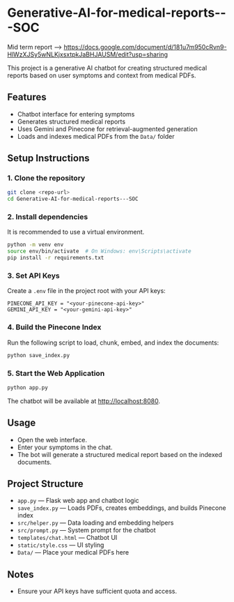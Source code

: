 # Generative-AI-for-medical-reports---SOC 
Mid term report --> https://docs.google.com/document/d/181u7m950cRvn9-HlWzXJSy5wNLKjxsxtpkJaBHJAUSM/edit?usp=sharing


This project is a generative AI chatbot for creating structured medical reports based on user symptoms and context from medical PDFs.

## Features

- Chatbot interface for entering symptoms
- Generates structured medical reports
- Uses Gemini and Pinecone for retrieval-augmented generation
- Loads and indexes medical PDFs from the `Data/` folder

## Setup Instructions

### 1. Clone the repository

```sh
git clone <repo-url>
cd Generative-AI-for-medical-reports---SOC
```

### 2. Install dependencies

It is recommended to use a virtual environment.

```sh
python -m venv env
source env/bin/activate  # On Windows: env\Scripts\activate
pip install -r requirements.txt
```

### 3. Set API Keys

Create a `.env` file in the project root with your API keys:

```
PINECONE_API_KEY = "<your-pinecone-api-key>"
GEMINI_API_KEY = "<your-gemini-api-key>"
```


### 4. Build the Pinecone Index

Run the following script to load, chunk, embed, and index the documents:

```sh
python save_index.py
```

### 5. Start the Web Application

```sh
python app.py
```

The chatbot will be available at [http://localhost:8080](http://localhost:8080).

## Usage

- Open the web interface.
- Enter your symptoms in the chat.
- The bot will generate a structured medical report based on the indexed documents.

## Project Structure

- `app.py` — Flask web app and chatbot logic
- `save_index.py` — Loads PDFs, creates embeddings, and builds Pinecone index
- `src/helper.py` — Data loading and embedding helpers
- `src/prompt.py` — System prompt for the chatbot
- `templates/chat.html` — Chatbot UI
- `static/style.css` — UI styling
- `Data/` — Place your medical PDFs here

## Notes

- Ensure your API keys have sufficient quota and access.

